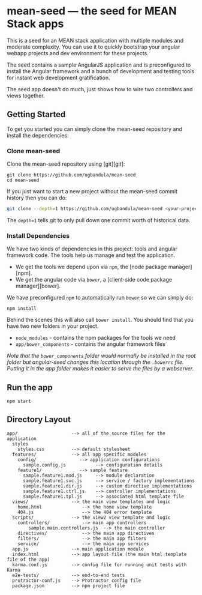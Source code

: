 # mean-seed — the seed for MEAN Stack apps

This is a seed for an MEAN stack application with multiple modules and moderate complexity.
You can use it to quickly bootstrap your angular webapp projects and dev environment for these
projects.

The seed contains a sample AngularJS application and is preconfigured to install the Angular
framework and a bunch of development and testing tools for instant web development gratification.

The seed app doesn't do much, just shows how to wire two controllers and views together.


## Getting Started

To get you started you can simply clone the mean-seed repository and install the dependencies:

### Clone mean-seed

Clone the mean-seed repository using [git][git]:

```
git clone https://github.com/ugbandula/mean-seed
cd mean-seed
```

If you just want to start a new project without the mean-seed commit history then you can do:

```bash
git clone --depth=1 https://github.com/ugbandula/mean-seed <your-project-name>
```

The `depth=1` tells git to only pull down one commit worth of historical data.

### Install Dependencies

We have two kinds of dependencies in this project: tools and angular framework code.  The tools help
us manage and test the application.

* We get the tools we depend upon via `npm`, the [node package manager][npm].
* We get the angular code via `bower`, a [client-side code package manager][bower].

We have preconfigured `npm` to automatically run `bower` so we can simply do:

```
npm install
```

Behind the scenes this will also call `bower install`.  You should find that you have two new
folders in your project.

* `node_modules` - contains the npm packages for the tools we need
* `app/bower_components` - contains the angular framework files

*Note that the `bower_components` folder would normally be installed in the root folder but
angular-seed changes this location through the `.bowerrc` file.  Putting it in the app folder makes
it easier to serve the files by a webserver.*


## Run the app

```npm start```

## Directory Layout

```
app/                    --> all of the source files for the application
  styles
    styles.css          --> default stylesheet
  features/             --> all app specific modules
    config/                --> application configurations
      sample.config.js           --> configuration details
    feature1/              --> sample feature
      sample.feature1.mod.js     --> module declaration
      sample.feature1.svc.js     --> service / factory implementations
      sample.feature1.dir.js     --> custom directive implementations
      sample.feature1.ctrl.js    --> controller implementations
      sample.feature1.tpl.js     --> associated html template file
  views/                --> the main view templates and logic
    home.html               --> the home view template
    404.js                  --> the 404 error template
  scripts/              --> the view2 view template and logic
    controllers/            --> main app controllers
        sample.main.controllers.js  --> the main controller
    directives/             --> the main app directives
    filters/                --> the main app filters
    service/                --> the main app services
  app.js                --> main application module
  index.html            --> app layout file (the main html template file of the app)
  karma.conf.js         --> config file for running unit tests with Karma
  e2e-tests/            --> end-to-end tests
  protractor-conf.js    --> Protractor config file
  package.json          --> npm project file
```


